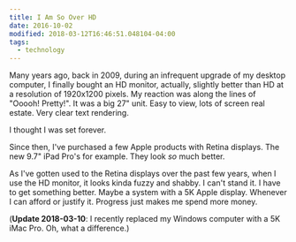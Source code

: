 ```yaml
---
title: I Am So Over HD
date: 2016-10-02
modified: 2018-03-12T16:46:51.048104-04:00
tags: 
  - technology
---
```


Many years ago, back in 2009, during an infrequent upgrade of my desktop computer, I finally bought an HD monitor, actually, slightly better than HD at a resolution of 1920x1200 pixels. My reaction was along the lines of "Ooooh! Pretty!". It was a big 27" unit. Easy to view, lots of screen real estate. Very clear text rendering.

I thought I was set forever.

Since then, I've purchased a few Apple products with Retina displays. The new 9.7" iPad Pro's for example. They look *so* much better.

As I've gotten used to the Retina displays over the past few years, when I use the HD monitor, it looks kinda fuzzy and shabby. I can't stand it. I have to get something better. Maybe a system with a 5K Apple display. Whenever I can afford or justify it. Progress just makes me spend more money.

(**Update 2018-03-10**: I recently replaced my Windows computer with a 5K iMac Pro. Oh, what a difference.)